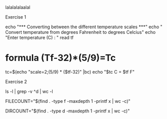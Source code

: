 lalalalalaalal


Exercise 1

echo "*** Converting between the different temperature scales ***"
echo " Convert temperature from degrees Fahrenheit to degrees Celcius" 
echo "Enter temperature (C) : " read tf 
# formula (Tf-32)*(5/9)=Tc 
tc=$(echo "scale=2;(5/9) * ($tf-32)" |bc) 
echo "$tc C = $tf F"

Exercise 2

ls -l | grep -v ^d | wc -l

FILECOUNT="$(find . -type f -maxdepth 1 -printf x | wc -c)"

DIRCOUNT="$(find . -type d -maxdepth 1 -printf x | wc -c)"
